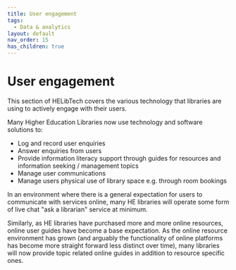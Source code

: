 ```yaml
---
title: User engagement
tags:
  - Data & analytics
layout: default
nav_order: 15
has_children: true
---
```


# User engagement

This section of HELibTech covers the various technology that libraries are using to actively engage with their users.

Many Higher Education Libraries now use technology and software solutions to:

- Log and record user enquiries
- Answer enquiries from users
- Provide information literacy support through guides for resources and information seeking / management topics
- Manage user communications
- Manage users physical use of library space e.g. through room bookings

In an environment where there is a general expectation for users to communicate with services online, many HE libraries will operate some form of live chat "ask a librarian" service at minimum.

Similarly, as HE libraries have purchased more and more online resources, online user guides have become a base expectation. As the online resource environment has grown (and arguably the functionality of online platforms has become more straight forward less distinct over time), many libraries will now provide topic related online guides in addition to resource specific ones.

[](https://www.helibtech.org)

